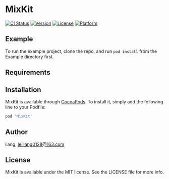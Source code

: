 # MixKit

[![CI Status](https://img.shields.io/travis/liang/MixKit.svg?style=flat)](https://travis-ci.org/liang/MixKit)
[![Version](https://img.shields.io/cocoapods/v/MixKit.svg?style=flat)](https://cocoapods.org/pods/MixKit)
[![License](https://img.shields.io/cocoapods/l/MixKit.svg?style=flat)](https://cocoapods.org/pods/MixKit)
[![Platform](https://img.shields.io/cocoapods/p/MixKit.svg?style=flat)](https://cocoapods.org/pods/MixKit)

## Example

To run the example project, clone the repo, and run `pod install` from the Example directory first.

## Requirements

## Installation

MixKit is available through [CocoaPods](https://cocoapods.org). To install
it, simply add the following line to your Podfile:

```ruby
pod 'MixKit'
```

## Author

liang, leiliang0128@163.com

## License

MixKit is available under the MIT license. See the LICENSE file for more info.
